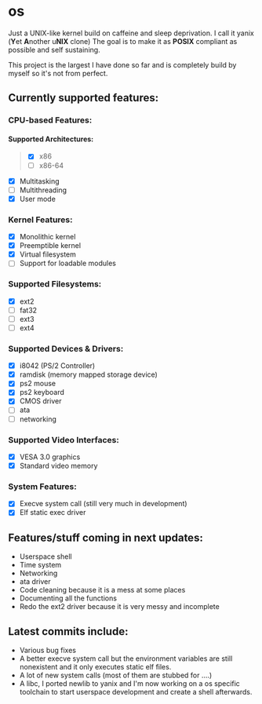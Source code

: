 # os
Just a UNIX-like kernel build on caffeine and 
sleep deprivation. I call it yanix (**Y**et **A**nother u**NIX** clone) The goal is to make it as **POSIX**
compliant as possible and self sustaining.

This project is the largest I have done so far
and is completely build by myself so it's not
from perfect.


## Currently supported features:
### CPU-based Features:
#### Supported Architectures:
> - [X] x86
> - [ ] x86-64

- [X] Multitasking
- [ ] Multithreading
- [X] User mode

### Kernel Features:
- [X] Monolithic kernel
- [X] Preemptible kernel
- [X] Virtual filesystem
- [ ] Support for loadable modules

### Supported Filesystems:
- [X] ext2
- [ ] fat32
- [ ] ext3
- [ ] ext4

### Supported Devices & Drivers:
- [X] i8042        (PS/2 Controller)
- [X] ramdisk      (memory mapped storage device)
- [X] ps2 mouse 
- [X] ps2 keyboard
- [X] CMOS driver
- [ ] ata
- [ ] networking

### Supported Video Interfaces:
- [X] VESA 3.0 graphics
- [X] Standard video memory

### System Features:
- [X] Execve system call (still very much in development)
- [X] Elf static exec driver

## Features/stuff coming in next updates:
- Userspace shell
- Time system
- Networking
- ata driver
- Code cleaning because it is a mess at some places
- Documenting all the functions 
- Redo the ext2 driver because it is very messy and incomplete

## Latest commits include:
- Various bug fixes
- A better execve system call but the environment variables are still nonexistent and it only executes static elf files.
- A lot of new system calls (most of them are stubbed for ....)
- A libc, I ported newlib to yanix and I'm now working on a os specific toolchain to start userspace development and create a shell afterwards.